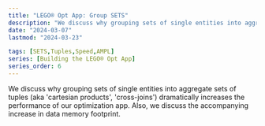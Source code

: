 ```yaml
---
title: "LEGO® Opt App: Group SETS"
description: "We discuss why grouping sets of single entities into aggregate sets of tuples (aka 'cartesian products', 'cross-joins') increases the performance of our optimization app, and why it's increase in data memory footprint is in most cases inconsequential."
date: "2024-03-07"
lastmod: "2024-03-23"

tags: [SETS,Tuples,Speed,AMPL]
series: [Building the LEGO® Opt App]
series_order: 6
---
```


We discuss why grouping sets of single entities into aggregate sets of tuples (aka 'cartesian products', 'cross-joins') dramatically increases the performance of our optimization app. Also, we discuss the accompanying increase in data memory footprint.
